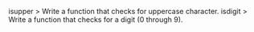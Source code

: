 isupper  >  Write a function that checks for uppercase character.
isdigit > Write a function that checks for a digit (0 through 9).





